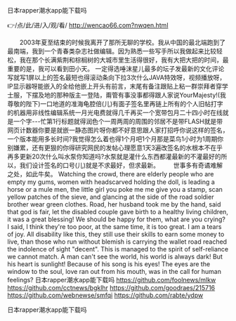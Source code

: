 
日本rapper潮水app能下载吗




👉/点/此/进/入/观/看/ http://wencao66.com?nwqen.html




　　2003年夏至结束的时候我离开了那所无聊的学校。我从中国的最北端跑到了最南端，我到一个青春类杂志社做编辑。因为熟悉一些写手所以我做起来比较轻松，我在那个长满紫荆和棕榈树的大城市里生活得很好，我有大把大把的时间，最重要的是，我可以看到田小天。
	一定得选唾沫星儿最多的坛子发最新的文化评论写就写1屏以上的签名最短也得滚动条向下拉3次什么JAVA特效呀，视频播放呀，IP显示器呀能嵌入的全给他嵌上开头有前言，末尾有备注跟贴上粘一群崇拜者穿学士服，下摆及地的那种版主一登陆，甭管有事没事都得跟人家说YourMajesty!(我尊敬的陛下)一口地道的准海龟腔倍(儿)有面子签名里再链上所有的个人旧帖打字的机器用非线性编辑系统一月光电费就得几千再买一个宽带包月二十四小时在线就是一个字---忙第1行标题就得润色个一周两周的周围的邻居不是带FLASH就是带网页计数器你要是就嵌一静态图片呀你都不好意思跟人家打招呼你说这样的签名，一个版本能用多长时间?我觉得怎么着也得1个月吧1个月那是菜鸟1小时为1周期你别嫌累，还有更狠的你得研究网民的发帖心理愿意1天3遍改签名的水根本不在乎再多更新20次什么叫水泵你知道吗?水泵就是灌什么东西都灌最新的不灌最好的所以，我们设计签名的口号(儿)就是不求最好，但求最新。
　　世事多有奇谲难解之处，如此牛矣。
Watching the crowd, there are elderly people who are empty my gums, women with headscarved holding the doll, is leading a horse or a mule men, the little girl you poke me me give you a stamp, scan yellow patches of the sieve, and glancing at the side of the road soldier brother wear green clothes.
Road, her husband took me by the hand, said that god is fair, let the disabled couple gave birth to a healthy living children, it was a great blessing!
We should be happy for them, what are you crying?
I said, I think they're too poor, at the same time, it is too great.
I am a tears of joy.
All disability like this, they still use their skills to earn some money to live, than those who run without blemish is carrying the wallet road reached the indolence of sight "decent".
This is managed to the spirit of self-reliance we cannot match.
A man can't see the world, his world is always dark!
But his heart is sunlight!
Because of his song is his eyes!
The eyes are the window to the soul, love ran out from his mouth, was in the call for human feelings?
日本rapper潮水app能下载吗 https://github.com/foolnews/mlkw
https://github.com/cctnews/bgklhr
https://github.com/goodraes/215716
https://github.com/webnewse/smfqi
https://github.com/rabte/ydpw





日本rapper潮水app能下载吗

